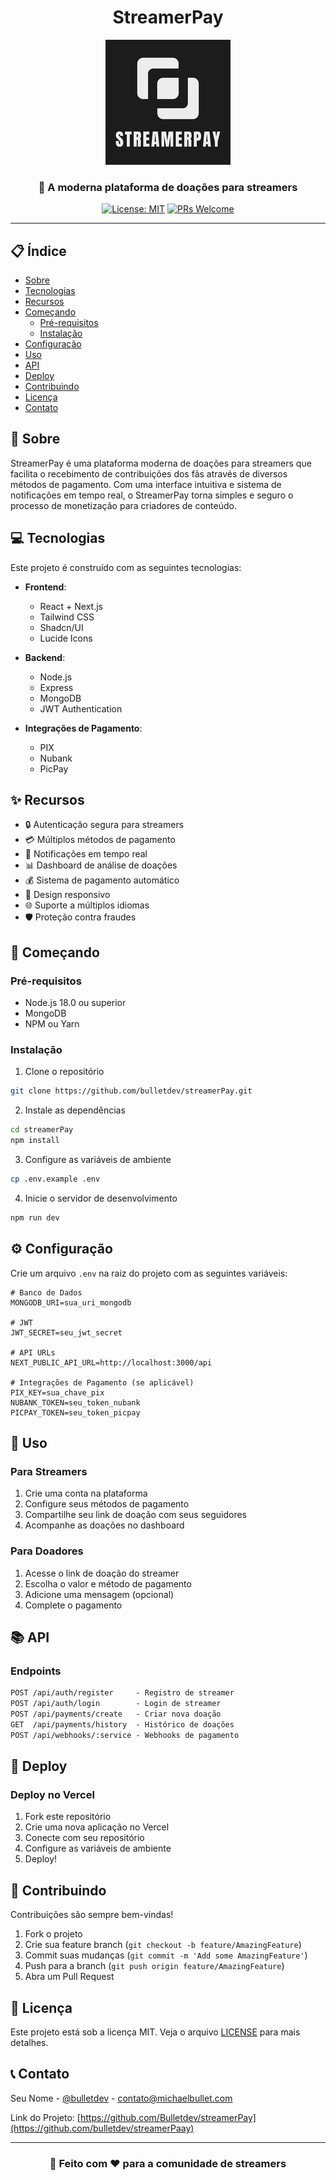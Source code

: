 <div align="center">

#  StreamerPay

<img src="/images/spay.png" alt="StreamerPay Logo" />

### 💸 A moderna plataforma de doações para streamers

[![License: MIT](https://img.shields.io/badge/License-MIT-yellow.svg)](https://opensource.org/licenses/MIT)
[![PRs Welcome](https://img.shields.io/badge/PRs-welcome-brightgreen.svg)](http://makeapullrequest.com)

</div>

---

## 📋 Índice

- [Sobre](#-sobre)
- [Tecnologias](#-tecnologias)
- [Recursos](#-recursos)
- [Começando](#-começando)
  - [Pré-requisitos](#pré-requisitos)
  - [Instalação](#instalação)
- [Configuração](#-configuração)
- [Uso](#-uso)
- [API](#-api)
- [Deploy](#-deploy)
- [Contribuindo](#-contribuindo)
- [Licença](#-licença)
- [Contato](#-contato)

## 🎯 Sobre

StreamerPay é uma plataforma moderna de doações para streamers que facilita o recebimento de contribuições dos fãs através de diversos métodos de pagamento. Com uma interface intuitiva e sistema de notificações em tempo real, o StreamerPay torna simples e seguro o processo de monetização para criadores de conteúdo.

## 💻 Tecnologias

Este projeto é construído com as seguintes tecnologias:

- **Frontend**:
  - React + Next.js
  - Tailwind CSS
  - Shadcn/UI
  - Lucide Icons

- **Backend**:
  - Node.js
  - Express
  - MongoDB
  - JWT Authentication

- **Integrações de Pagamento**:
  - PIX
  - Nubank
  - PicPay

## ✨ Recursos

- 🔒 Autenticação segura para streamers
- 💳 Múltiplos métodos de pagamento
- 🔔 Notificações em tempo real
- 📊 Dashboard de análise de doações
- 💰 Sistema de pagamento automático
- 📱 Design responsivo
- 🌐 Suporte a múltiplos idiomas
- 🛡️ Proteção contra fraudes

## 🚀 Começando

### Pré-requisitos

- Node.js 18.0 ou superior
- MongoDB
- NPM ou Yarn

### Instalação

1. Clone o repositório
```bash
git clone https://github.com/bulletdev/streamerPay.git
```

2. Instale as dependências
```bash
cd streamerPay
npm install
```

3. Configure as variáveis de ambiente
```bash
cp .env.example .env
```

4. Inicie o servidor de desenvolvimento
```bash
npm run dev
```

## ⚙️ Configuração

Crie um arquivo `.env` na raiz do projeto com as seguintes variáveis:

```env
# Banco de Dados
MONGODB_URI=sua_uri_mongodb

# JWT
JWT_SECRET=seu_jwt_secret

# API URLs
NEXT_PUBLIC_API_URL=http://localhost:3000/api

# Integrações de Pagamento (se aplicável)
PIX_KEY=sua_chave_pix
NUBANK_TOKEN=seu_token_nubank
PICPAY_TOKEN=seu_token_picpay
```

## 📱 Uso

### Para Streamers

1. Crie uma conta na plataforma
2. Configure seus métodos de pagamento
3. Compartilhe seu link de doação com seus seguidores
4. Acompanhe as doações no dashboard

### Para Doadores

1. Acesse o link de doação do streamer
2. Escolha o valor e método de pagamento
3. Adicione uma mensagem (opcional)
4. Complete o pagamento

## 📚 API

### Endpoints

```markdown
POST /api/auth/register     - Registro de streamer
POST /api/auth/login        - Login de streamer
POST /api/payments/create   - Criar nova doação
GET  /api/payments/history  - Histórico de doações
POST /api/webhooks/:service - Webhooks de pagamento
```

## 🚢 Deploy

### Deploy no Vercel

1. Fork este repositório
2. Crie uma nova aplicação no Vercel
3. Conecte com seu repositório
4. Configure as variáveis de ambiente
5. Deploy!

## 🤝 Contribuindo

Contribuições são sempre bem-vindas!

1. Fork o projeto
2. Crie sua feature branch (`git checkout -b feature/AmazingFeature`)
3. Commit suas mudanças (`git commit -m 'Add some AmazingFeature'`)
4. Push para a branch (`git push origin feature/AmazingFeature`)
5. Abra um Pull Request

## 📄 Licença

Este projeto está sob a licença MIT. Veja o arquivo [LICENSE](LICENSE) para mais detalhes.

## 📞 Contato

Seu Nome - [@bulletdev](https://twitter.com/craquebullet) - contato@michaelbullet.com

Link do Projeto: [https://github.com/Bulletdev/streamerPay](https://github.com/bulletdev/streamerPaay)

---

<div align="center">

### 🌟 Feito com ♥ para a comunidade de streamers

</div>
